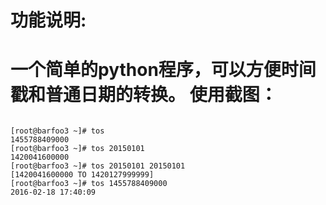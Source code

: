 功能说明:
===========
一个简单的python程序，可以方便时间戳和普通日期的转换。
使用截图：
===========
<pre>
<code>
[root@barfoo3 ~]# tos 
1455788409000
[root@barfoo3 ~]# tos 20150101
1420041600000
[root@barfoo3 ~]# tos 20150101 20150101
[1420041600000 TO 1420127999999]
[root@barfoo3 ~]# tos 1455788409000
2016-02-18 17:40:09
</code></pre>  




